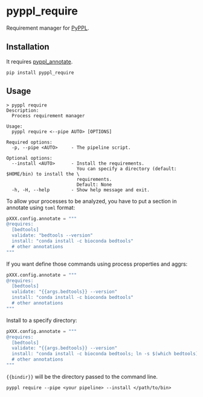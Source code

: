 # pyppl_require

Requirement manager for [PyPPL](https://github.com/pwwang/PyPPL).

## Installation
It requires [pyppl_annotate](https://github.com/pwwang/pyppl_annotate).
```shell
pip install pyppl_require
```

## Usage
```shell
> pyppl require
Description:
  Process requirement manager

Usage:
  pyppl require <--pipe AUTO> [OPTIONS]

Required options:
  -p, --pipe <AUTO>     - The pipeline script.

Optional options:
  --install <AUTO>      - Install the requirements.
                          You can specify a directory (default: $HOME/bin) to install the \
                          requirements.
                          Default: None
  -h, -H, --help        - Show help message and exit.
```

To allow your processes to be analyzed, you have to put a section in annotate using `toml` format:
```python
pXXX.config.annotate = """
@requires:
  [bedtools]
  validate: "bedtools --version"
  install: "conda install -c bioconda bedtools"
  # other annotations
"""
```

If you want define those commands using process properties and aggrs:
```python
pXXX.config.annotate = """
@requires:
  [bedtools]
  validate: "{{args.bedtools}} --version"
  install: "conda install -c bioconda bedtools"
  # other annotations
"""
```

Install to a specify directory:

```python
pXXX.config.annotate = """
@requires:
  [bedtools]
  validate: "{{args.bedtools}} --version"
  install: "conda install -c bioconda bedtools; ln -s $(which bedtools) {{bindir}}/bedtools"
  # other annotations
"""
```

`{{bindir}}` will be the directory passed to the command line.
```shell
pyppl require --pipe <your pipeline> --install </path/to/bin>
```

